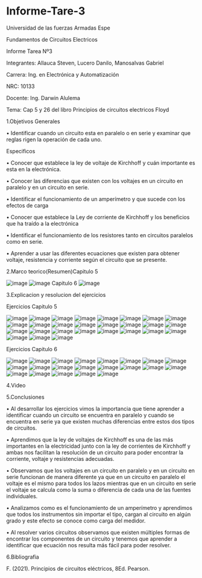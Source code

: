 # Informe-Tare-3
Universidad de las fuerzas Armadas Espe

Fundamentos de Circuitos Electricos

Informe Tarea Nº3

Integrantes: Allauca Steven, Lucero Danilo, Manosalvas Gabriel

Carrera: Ing. en Electrónica y Automatización

NRC: 10133

Docente: Ing. Darwin Alulema

Tema: Cap 5 y 26 del libro Principios de circuitos electricos Floyd

1.Objetivos 
Generales

• Identificar cuando un circuito esta en paralelo o en serie y examinar que reglas rigen la operación de cada uno.

Especificos

• Conocer que establece la ley de voltaje de Kirchhoff y cuán importante es esta en la electrónica.

• Conocer las diferencias que existen con los voltajes en un circuito en paralelo y en un circuito en serie.

• Identificar el funcionamiento de un amperímetro y que sucede con los efectos de carga

• Conocer que establece la Ley de corriente de Kirchhoff y los beneficios que ha traído a la electrónica

• Identificar el funcionamiento de los resistores tanto en circuitos paralelos como en serie.

• Aprender a usar las diferentes ecuaciones que existen para obtener voltaje, resistencia y corriente según el circuito que se presente.

2.Marco teorico(Resumen)Capitulo 5

![image](https://user-images.githubusercontent.com/94026628/144081703-e8a22f4b-0ffb-4f18-a665-7f57798f37cd.png)
![image](https://user-images.githubusercontent.com/94026628/144081770-c4310bd1-8844-4aa4-90ff-ed1b41600c6b.png)
Capitulo 6
![image](https://user-images.githubusercontent.com/94026628/144081816-bb6940d5-ad49-4243-a8ff-a5fe711cf6b9.png)

3.Explicacion  y resolucion del ejercicios 

Ejercicios Capitulo 5

![image](https://user-images.githubusercontent.com/94026628/144081987-beaa6bb3-59ec-4cf0-9acf-dab8f05c7608.png)
![image](https://user-images.githubusercontent.com/94026628/144082037-cd2105f6-b05c-47da-ae7f-a6450d7da6c4.png)
![image](https://user-images.githubusercontent.com/94026628/144082055-f7c6fef9-047b-4d5d-bc34-d3bce9196b80.png)
![image](https://user-images.githubusercontent.com/94026628/144082069-da01069a-2835-456a-9807-6b6e986e7ea7.png)
![image](https://user-images.githubusercontent.com/94026628/144082088-89dc6d0e-c611-478a-acee-62a05604235d.png)
![image](https://user-images.githubusercontent.com/94026628/144082184-b3a5267b-227a-4085-9ecb-bd85a2f35160.png)
![image](https://user-images.githubusercontent.com/94026628/144082235-825c4173-270b-462a-8682-718760e98c71.png)
![image](https://user-images.githubusercontent.com/94026628/144082256-74b3be72-94f6-4d51-923c-77e702d3e849.png)
![image](https://user-images.githubusercontent.com/94026628/144082275-1f305c66-4b87-4a5a-946c-58f929e8f5f9.png)
![image](https://user-images.githubusercontent.com/94026628/144082302-2a10e7a7-2590-4aac-8a6c-42a59b2ec837.png)
![image](https://user-images.githubusercontent.com/94026628/144082314-5f7fa902-9a53-4848-b2d8-b94efff3d331.png)
![image](https://user-images.githubusercontent.com/94026628/144082339-5244c854-2aaa-47e4-b777-e6db60f980f1.png)
![image](https://user-images.githubusercontent.com/94026628/144082359-a3ba3799-0f74-4328-8726-ea52a35cfef4.png)
![image](https://user-images.githubusercontent.com/94026628/144082517-1c8fb7b5-a64e-41e1-b487-6f2e2c51cbca.png)
![image](https://user-images.githubusercontent.com/94026628/144082630-239a5bff-426f-47bb-942a-387939218615.png)
![image](https://user-images.githubusercontent.com/94026628/144082645-badd439c-6cf6-4fd5-8ff6-313287350205.png)
![image](https://user-images.githubusercontent.com/94026628/144082656-652ad16e-a7d8-4116-8cd4-ca7bbaabc6ab.png)
![image](https://user-images.githubusercontent.com/94026628/144082679-68a08472-c851-4111-99b7-b15bd93ddf66.png)
![image](https://user-images.githubusercontent.com/94026628/144082715-f464bc5f-74ff-402d-b149-51da1b9562e4.png)
![image](https://user-images.githubusercontent.com/94026628/144082738-551ceeee-ece7-48c3-8d1f-0f3df9813b25.png)
![image](https://user-images.githubusercontent.com/94026628/144083797-10696a11-9cab-4f48-9967-86b2a41a388c.png)
![image](https://user-images.githubusercontent.com/94026628/144084471-21c58671-e171-4405-834d-bed08c9c8aa0.png)
![image](https://user-images.githubusercontent.com/94026628/144084504-589a2a52-ef2a-4369-a2a3-32e94d984e38.png)
![image](https://user-images.githubusercontent.com/94026628/144084815-af01ad86-03a1-4433-9184-b5a265249bc6.png)
![image](https://user-images.githubusercontent.com/94026628/144084833-d5ff0eb7-3215-4cc0-9b6c-77e789441091.png)
![image](https://user-images.githubusercontent.com/94026628/144084857-5d42b9ce-a49f-41b2-a60c-80d04c6ab7c0.png)
![image](https://user-images.githubusercontent.com/94026628/144084881-33161475-4e05-4746-bff5-403c94eb3d7e.png)

Ejercicios Capitulo 6

![image](https://user-images.githubusercontent.com/94026628/144084976-5b6bb41b-94cd-4f97-b925-154edd53e51d.png)
![image](https://user-images.githubusercontent.com/94026628/144085000-81f1a9b0-c38d-4405-92f2-287f0e038e25.png)
![image](https://user-images.githubusercontent.com/94026628/144085020-332d3225-a816-4d0d-a069-3be02532df78.png)
![image](https://user-images.githubusercontent.com/94026628/144085036-d940e3f8-f622-4f83-a6c3-9c7b654bb9c8.png)
![image](https://user-images.githubusercontent.com/94026628/144085066-a8f22b66-fca2-4eb7-a16b-39308e7d48ac.png)
![image](https://user-images.githubusercontent.com/94026628/144085094-ae4c5d8f-9182-4912-bd8f-d6aef814774d.png)
![image](https://user-images.githubusercontent.com/94026628/144085118-92b77eff-eaf5-417f-91fe-8bf676748a07.png)
![image](https://user-images.githubusercontent.com/94026628/144085163-350500ae-1dde-4c1a-bbad-61c37addaef0.png)
![image](https://user-images.githubusercontent.com/94026628/144085187-6d74ba8c-2ba1-4b4d-8144-46e7bd6064ef.png)
![image](https://user-images.githubusercontent.com/94026628/144085927-d1aad189-add7-4189-8d5f-9f2e07eeb985.png)
![image](https://user-images.githubusercontent.com/94026628/144085963-c1c27491-ed08-4018-9da1-5ae70ef3b107.png)
![image](https://user-images.githubusercontent.com/94026628/144085979-c7f52cf9-d4b1-43ec-a202-b85720b843aa.png)
![image](https://user-images.githubusercontent.com/94026628/144085993-a7b3aede-15fe-4e01-85e4-53ec90690bb1.png)
![image](https://user-images.githubusercontent.com/94026628/144086007-ce3d80fb-5b4d-48fb-b3d9-204f15b0ca07.png)
![image](https://user-images.githubusercontent.com/94026628/144086032-8945b770-b209-40e2-b511-bf58767e891a.png)
![image](https://user-images.githubusercontent.com/94026628/144086359-e6288f51-1385-45b2-b53f-62ebb7eaa3d0.png)
![image](https://user-images.githubusercontent.com/94026628/144086566-2898956e-6ffe-4913-a822-a1a9b4862f22.png)
![image](https://user-images.githubusercontent.com/94026628/144086582-f99b819c-741a-4daf-8c4f-0fe9eb1f86af.png)
![image](https://user-images.githubusercontent.com/94026628/144086597-b18f10c7-b992-4a93-ba7f-c2b97ee6acc2.png)
![image](https://user-images.githubusercontent.com/94026628/144086613-67c07c45-ecff-495e-9e67-9190d9bef5cf.png)
![image](https://user-images.githubusercontent.com/94026628/144086632-b22f6f8d-6a15-4372-ae4c-5823f5eb1ec4.png)

4.Video

5.Conclusiones 

• Al desarrollar los ejercicios vimos la importancia que tiene aprender a identificar cuando un circuito se encuentra en paralelo y cuando se encuentra en serie ya que existen muchas diferencias entre estos dos tipos de circuitos.

• Aprendimos que la ley de voltajes de Kirchhoff es una de las más importantes en la electricidad junto con la ley de corrientes de Kirchhoff y ambas nos facilitan la resolución de un circuito para poder encontrar la corriente, voltaje y resistencias adecuadas.

• Observamos que los voltajes en un circuito en paralelo y en un circuito en serie funcionan de manera diferente ya que en un circuito en paralelo el voltaje es el mismo para todos los lazos mientras que en un circuito en serie el voltaje se calcula como la suma o diferencia de cada una de las fuentes individuales.

• Analizamos como es el funcionamiento de un amperímetro y aprendimos que todos los instrumentos sin importar el tipo, cargan al circuito en algún grado y este efecto se conoce como carga del medidor.

• Al resolver varios circuitos observamos que existen múltiples formas de encontrar los componentes de un circuito y tenemos que aprender a identificar que ecuación nos resulta más fácil para poder resolver.

6.Bibliografia 

F. (2021). Principios de circuitos eléctricos, 8Ed. Pearson.

